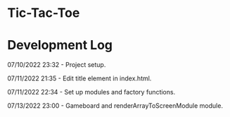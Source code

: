 # Tic-Tac-Toe

# Development Log

07/10/2022 23:32 - Project setup.

07/11/2022 21:35 - Edit title element in index.html.

07/11/2022 22:34 - Set up modules and factory functions.

07/13/2022 23:00 - Gameboard and renderArrayToScreenModule module.
